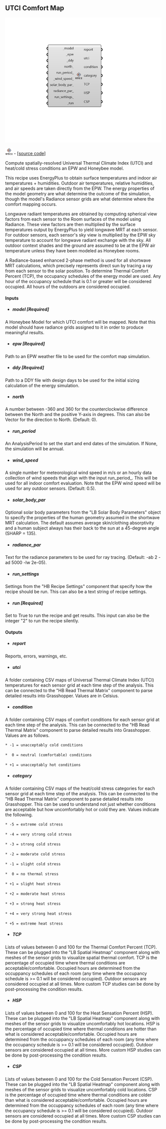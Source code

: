 ## UTCI Comfort Map

![](../../images/components/UTCI_Comfort_Map.png)

![](../../images/icons/UTCI_Comfort_Map.png) - [[source code]](https://github.com/ladybug-tools/honeybee-grasshopper-energy/blob/master/honeybee_grasshopper_energy/src//HB%20UTCI%20Comfort%20Map.py)


Compute spatially-resolved Universal Thermal Climate Index (UTCI) and heat/cold stress conditions an EPW and Honeybee model. 

This recipe uses EnergyPlus to obtain surface temperatures and indoor air temperatures + humidities. Outdoor air temperatures, relative humidities, and air speeds are taken directly from the EPW. The energy properties of the model geometry are what determine the outcome of the simulation, though the model's Radiance sensor grids are what determine where the comfort mapping occurs. 

Longwave radiant temperatures are obtained by computing spherical view factors from each sensor to the Room surfaces of the model using Radiance. These view factors are then multiplied by the surface temperatures output by EnergyPlus to yield longwave MRT at each sensor. For outdoor sensors, each sensor's sky view is multiplied by the EPW sky temperature to account for longwave radiant exchange with the sky. All outdoor context shades and the ground are assumed to be at the EPW air temperature unless they have been modeled as Honeybee rooms. 

A Radiance-based enhanced 2-phase method is used for all shortwave MRT calculations, which precisely represents direct sun by tracing a ray from each sensor to the solar position. To determine Thermal Comfort Percent (TCP), the occupancy schedules of the energy model are used. Any hour of the occupancy schedule that is 0.1 or greater will be considered occupied. All hours of the outdoors are considered occupied. 



#### Inputs
* ##### model [Required]
A Honeybee Model for which UTCI comfort will be mapped. Note that this model should have radiance grids assigned to it in order to produce meaningful results. 
* ##### epw [Required]
Path to an EPW weather file to be used for the comfort map simulation. 
* ##### ddy [Required]
Path to a DDY file with design days to be used for the initial sizing calculation of the energy simulation. 
* ##### north 
A number between -360 and 360 for the counterclockwise difference between the North and the positive Y-axis in degrees. This can also be Vector for the direction to North. (Default: 0). 
* ##### run_period 
An AnalysisPeriod to set the start and end dates of the simulation. If None, the simulation will be annual. 
* ##### wind_speed 
A single number for meteorological wind speed in m/s or an hourly data collection of wind speeds that align with the input run_period_. This will be used for all indoor comfort evaluation. Note that the EPW wind speed will be used for any outdoor sensors. (Default: 0.5). 
* ##### solar_body_par 
Optional solar body parameters from the "LB Solar Body Parameters" object to specify the properties of the human geometry assumed in the shortwave MRT calculation. The default assumes average skin/clothing absorptivity and a human subject always has their back to the sun at a 45-degree angle (SHARP = 135). 
* ##### radiance_par 
Text for the radiance parameters to be used for ray tracing. (Default: -ab 2 -ad 5000 -lw 2e-05). 
* ##### run_settings 
Settings from the "HB Recipe Settings" component that specify how the recipe should be run. This can also be a text string of recipe settings. 
* ##### run [Required]
Set to True to run the recipe and get results. This input can also be the integer "2" to run the recipe silently. 

#### Outputs
* ##### report
Reports, errors, warnings, etc. 
* ##### utci
A folder containing CSV maps of Universal Thermal Climate Index (UTCI) temperatures for each sensor grid at each time step of the analysis. This can be connected to the "HB Read Thermal Matrix" component to parse detailed results into Grasshopper. Values are in Celsius. 
* ##### condition
A folder containing CSV maps of comfort conditions for each sensor grid at each time step of the analysis. This can be connected to the "HB Read Thermal Matrix" component to parse detailed results into Grasshopper. Values are as follows. 

    * -1 = unacceptably cold conditions

    *  0 = neutral (comfortable) conditions

    * +1 = unacceptably hot conditions
* ##### category
A folder containing CSV maps of the heat/cold stress categories for each sensor grid at each time step of the analysis. This can be connected to the "HB Read Thermal Matrix" component to parse detailed results into Grasshopper. This can be used to understand not just whether conditions are acceptable but how uncomfortably hot or cold they are. Values indicate the following. 

    * -5 = extreme cold stress

    * -4 = very strong cold stress

    * -3 = strong cold stress

    * -2 = moderate cold stress

    * -1 = slight cold stress

    *  0 = no thermal stress

    * +1 = slight heat stress

    * +2 = moderate heat stress

    * +3 = strong heat stress

    * +4 = very strong heat stress

    * +5 = extreme heat stress
* ##### TCP
Lists of values between 0 and 100 for the Thermal Comfort Percent (TCP). These can be plugged into the "LB Spatial Heatmap" component along with meshes of the sensor grids to visualize spatial thermal comfort. TCP is the percentage of occupied time where thermal conditions are acceptable/comfortable. Occupied hours are determined from the occuppancy schedules of each room (any time where the occupancy schedule is >= 0.1 will be considered occupied). Outdoor sensors are considered occupied at all times. More custom TCP studies can be done by post-processing the condition results. 
* ##### HSP
Lists of values between 0 and 100 for the Heat Sensation Percent (HSP). These can be plugged into the "LB Spatial Heatmap" component along with meshes of the sensor grids to visualize uncomfortably hot locations. HSP is the percentage of occupied time where thermal conditions are hotter than what is considered acceptable/comfortable. Occupied hours are determined from the occuppancy schedules of each room (any time where the occupancy schedule is >= 0.1 will be considered occupied). Outdoor sensors are considered occupied at all times. More custom HSP studies can be done by post-processing the condition results. 
* ##### CSP
Lists of values between 0 and 100 for the Cold Sensation Percent (CSP). These can be plugged into the "LB Spatial Heatmap" component along with meshes of the sensor grids to visualize uncomfortably cold locations. CSP is the percentage of occupied time where thermal conditions are colder than what is considered acceptable/comfortable. Occupied hours are determined from the occuppancy schedules of each room (any time where the occupancy schedule is >= 0.1 will be considered occupied). Outdoor sensors are considered occupied at all times. More custom CSP studies can be done by post-processing the condition results. 
